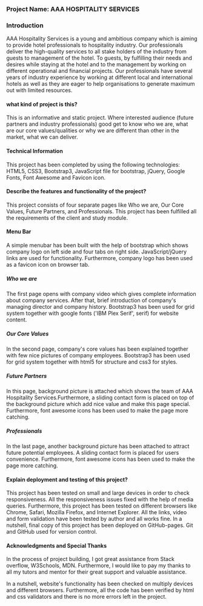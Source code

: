 ### Project Name:  AAA HOSPITALITY SERVICES

### Introduction
AAA Hospitality Services is a young and ambitious company which is aiming to provide hotel
professionals to hospitality industry. Our professionals deliver the high-quality services to all stake
holders of the industry from guests to management of the hotel. To guests, by fulfilling their needs
and desires while staying at the hotel and to the management by working on different operational
and financial projects. Our professionals have several years of industry experience by working at
different local and international hotels as well as they are eager to help organisations to generate
maximum out with limited resources.

#### what kind of project is this?
This is an informative and static project. Where interested audience (future partners and
industry professionals) good get to know who we are, what are our core values/qualities or why we
are different than other in the market, what we can deliver. 


#### Technical Information
This project has been completed by using the following technologies: 
HTML5, CSS3, Bootstrap3, JavaScript file for bootstrap, jQuery, Google Fonts, Font Awesome and Favicon icon.

#### Describe the features and functionality of the project?
This project consists of four separate pages like Who we are, Our Core Values, Future Partners, and Professionals. This project has been fulfilled all
the requirements of the client and study module.

#### Menu Bar
A simple menubar has been built with the help of bootstrap which shows company logo on left side and four tabs on right side. JavaScript/jQuery links are
used for functionality. Furthermore, company logo has been used as a favicon icon on browser tab.

##### Who we are
The first page opens with company video which gives complete information about company services. After that, brief introduction of company's 
managing director and company history. Bootstrap3 has been used for grid system together with google fonts ('IBM Plex Serif', serif) for website content.

##### Our Core Values
In the second page, company's core values has been explained together with few nice pictures of company employees. Bootstrap3 has been used for 
grid system together with html5 for structure and css3 for styles.

##### Future Partners
In this page, background picture is attached which shows the team of AAA Hospitality Services.Furthermore, a sliding contact form is placed on top 
of the background picture which add nice value and make this page special. Furthermore, font awesome icons has been used to make the page more catching.

##### Professionals
In the last page, another background picture has been attached to attract future potential employees. A sliding contact form is placed for users 
convenience. Furthermore, font awesome icons has been used to make the page more catching.

#### Explain deployment and testing of this project?
This project has been tested on small and large devices in order to check responsiveness. All the responsiveness issues fixed with the help of media
queries. Furthermore, this project has been tested on different browsers like Chrome, Safari, Mozilla Firefox, and Internet Explorer. All the links, video 
and form validation have been tested by author and all works fine.
In a nutshell, final copy of this project has been deployed on GitHub-pages. Git and GitHub used for version control.


#### Acknowledgments and Special Thanks
In the process of project building, I got great assistance from Stack overflow, W3Schools, MDN. Furthermore, I would like to pay 
my thanks to all my tutors and mentor for their great support and valuable assistance.


In a nutshell, website's functionality has been checked on multiply devices and different browsers. Furthermore, all the code has been verified by 
html and css validators and there is no more errors left in the project.


                                              
























